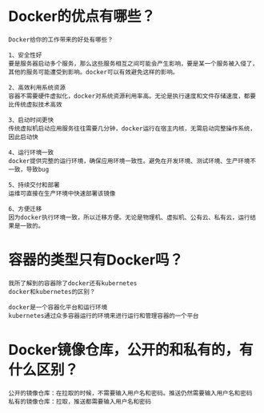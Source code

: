 # Docker的优点有哪些？

```http
Docker给你的工作带来的好处有哪些？
```



```
1、安全性好
要是服务器启动多个服务，那么这些服务相互之间可能会产生影响，要是某一个服务被入侵了，其他的服务可能遭受到影响。docker可以有效避免这样的影响。

2、高效利用系统资源
容器不需要硬件虚拟化，docker对系统资源利用率高。无论是执行速度和文件存储速度，都要比传统虚拟技术高效

3、启动时间更快
传统虚拟机启动应用服务往往需要几分钟，docker运行在宿主内核，无需启动完整操作系统，因此启动快

4、运行环境一致
docker提供完整的运行环境，确保应用环境一致性。避免在开发环境、测试环境、生产环境不一致，导致bug

5、持续交付和部署
运维可直接在生产环境中快速部署该镜像

6、方便迁移
因为docker执行环境一致，所以迁移方便。无论是物理机、虚拟机、公有云、私有云，运行结果是一致的。
```



# 容器的类型只有Docker吗？

```
我所了解到的容器除了docker还有kubernetes
docker和kubernetes的区别？

docker是一个容器化平台和运行环境
kubernetes通过众多容器运行的环境来进行运行和管理容器的一个平台
```



# Docker镜像仓库，公开的和私有的，有什么区别？

```
公开的镜像仓库：在拉取的时候，不需要输入用户名和密码。推送仍然需要输入用户名和密码
私有的镜像仓库：拉取，推送都需要输入用户名和密码
```

